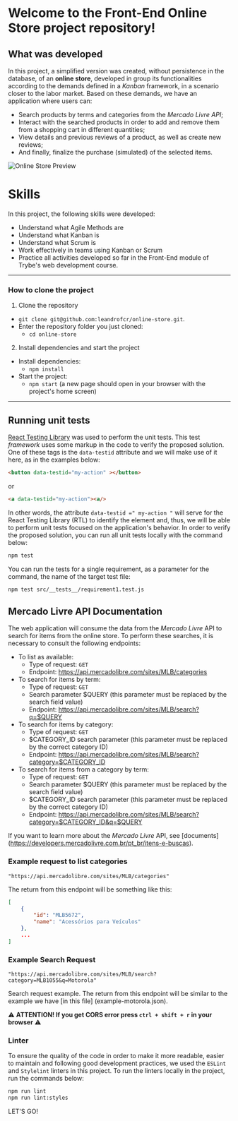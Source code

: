 # Welcome to the Front-End Online Store project repository!


## What was developed

In this project, a simplified version was created, without persistence in the database, of an **online store**, developed in group its functionalities according to the demands defined in a _Kanban_ framework, in a scenario closer to the labor market. Based on these demands, we have an application where users can:

  - Search products by terms and categories from the _Mercado Livre API_;
  - Interact with the searched products in order to add and remove them from a shopping cart in different quantities;
  - View details and previous reviews of a product, as well as create new reviews;
  - And finally, finalize the purchase (simulated) of the selected items.


![Online Store Preview](https://github.com/leandrofcr/online-store/blob/main/preview.gif)

# Skills

In this project, the following skills were developed:

* Understand what Agile Methods are
* Understand what Kanban is
* Understand what Scrum is
* Work effectively in teams using Kanban or Scrum
* Practice all activities developed so far in the Front-End module of Trybe's web development course.

---

### How to clone the project

1. Clone the repository
  * `git clone git@github.com:leandrofcr/online-store.git`.
  * Enter the repository folder you just cloned:
    * `cd online-store`

2. Install dependencies and start the project
  * Install dependencies:
    * `npm install`
  * Start the project:
    * `npm start` (a new page should open in your browser with the project's home screen)


---

## Running unit tests

[React Testing Library](https://testing-library.com/docs/react-testing-library/intro) was used to perform the unit tests. This test _framework_ uses some markup in the code to verify the proposed solution. One of these tags is the `data-testid` attribute and we will make use of it here, as in the examples below:

```html
<button data-testid="my-action" ></button>
```

or

```html
<a data-testid="my-action"><a/>
```

In other words, the attribute `data-testid =" my-action "` will serve for the React Testing Library (RTL) to identify the element and, thus, we will be able to perform unit tests focused on the application's behavior. In order to verify the proposed solution, you can run all unit tests locally with the command below:

```bash
npm test
```

You can run the tests for a single requirement, as a parameter for the command, the name of the target test file:

```bash
npm test src/__tests__/requirement1.test.js
```

## Mercado Livre API Documentation
The web application will consume the data from the _Mercado Livre_ API to search for items from the online store. To perform these searches, it is necessary to consult the following endpoints:

- To list as available:
  - Type of request: `GET`
  - Endpoint: https://api.mercadolibre.com/sites/MLB/categories
- To search for items by term:
  - Type of request: `GET`
  - Search parameter $QUERY (this parameter must be replaced by the search field value)
  - Endpoint: https://api.mercadolibre.com/sites/MLB/search?q=$QUERY
- To search for items by category:
  - Type of request: `GET`
  - $CATEGORY_ID search parameter (this parameter must be replaced by the correct category ID)
  - Endpoint: https://api.mercadolibre.com/sites/MLB/search?category=$CATEGORY_ID
- To search for items from a category by term:
  - Type of request: `GET`
  - Search parameter $QUERY (this parameter must be replaced by the search field value)
  - $CATEGORY_ID search parameter (this parameter must be replaced by the correct category ID)
  - Endpoint: https://api.mercadolibre.com/sites/MLB/search?category=$CATEGORY_ID&q=$QUERY

If you want to learn more about the _Mercado Livre_ API, see [documents] (https://developers.mercadolivre.com.br/pt_br/itens-e-buscas).

### Example request to list categories

```
"https://api.mercadolibre.com/sites/MLB/categories"
```

The return from this endpoint will be something like this:

```json
[
    {
        "id": "MLB5672",
        "name": "Acessórios para Veículos"
    },
    ...
]
```

### Example Search Request

```
"https://api.mercadolibre.com/sites/MLB/search?category=MLB1055&q=Motorola"
```

 Search request example. The return from this endpoint will be similar to the example we have [in this file] (example-motorola.json). 

⚠ **ATTENTION! If you get CORS error press `ctrl + shift + r` in your browser** ⚠

### Linter

To ensure the quality of the code in order to make it more readable, easier to maintain and following good development practices, we used the `ESLint` and `Stylelint` linters in this project. To run the linters locally in the project, run the commands below:

```bash
npm run lint
npm run lint:styles
```

LET'S GO!
